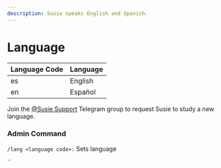 ```yaml
---
description: Susie speaks English and Spanish.
---
```


# Language

| Language Code | Language |
| ------------- | -------- |
| es            | English  |
| en            | Español  |

Join the [@Susie Support](https://t.me/SusieSupport) Telegram group to request Susie to study a new language.

### Admin Command

`/lang <language code>:` Sets language

``

